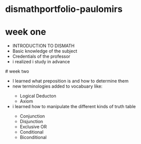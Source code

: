 # dismathportfolio-paulomirs
# week one
<ul><li> INTRODUCTION TO DISMATH </li>
<li> Basic knowledge of the subject</li>
<li> Credentials of the professor</li>
<li> i realized i study in advance</li>
</ul>
# week two
<ul>
<li>I learned what preposition is and how to determine them</li>
<li>new terminologies added to vocabuary like:</li>
<ul><li>Logical Deducton</li>
<li>Axiom</li></ul>
<li> i learned how to manipulate the different kinds of truth table</li>
<ul><li> Conjunction</li>
<li> Disjunction</li>
<li> Exclusive OR </li>
<li> Conditional</li>
<li> Biconditional</li>
</ul>





